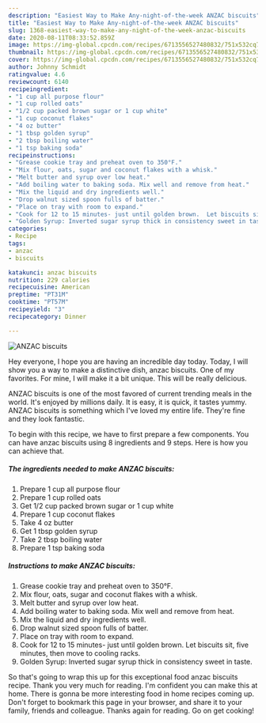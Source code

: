 ```yaml
---
description: "Easiest Way to Make Any-night-of-the-week ANZAC biscuits"
title: "Easiest Way to Make Any-night-of-the-week ANZAC biscuits"
slug: 1368-easiest-way-to-make-any-night-of-the-week-anzac-biscuits
date: 2020-08-11T08:33:52.859Z
image: https://img-global.cpcdn.com/recipes/6713556527480832/751x532cq70/anzac-biscuits-recipe-main-photo.jpg
thumbnail: https://img-global.cpcdn.com/recipes/6713556527480832/751x532cq70/anzac-biscuits-recipe-main-photo.jpg
cover: https://img-global.cpcdn.com/recipes/6713556527480832/751x532cq70/anzac-biscuits-recipe-main-photo.jpg
author: Johnny Schmidt
ratingvalue: 4.6
reviewcount: 6140
recipeingredient:
- "1 cup all purpose flour"
- "1 cup rolled oats"
- "1/2 cup packed brown sugar or 1 cup white"
- "1 cup coconut flakes"
- "4 oz butter"
- "1 tbsp golden syrup"
- "2 tbsp boiling water"
- "1 tsp baking soda"
recipeinstructions:
- "Grease cookie tray and preheat oven to 350°F."
- "Mix flour, oats, sugar and coconut flakes with a whisk."
- "Melt butter and syrup over low heat."
- "Add boiling water to baking soda. Mix well and remove from heat."
- "Mix the liquid and dry ingredients well."
- "Drop walnut sized spoon fulls of batter."
- "Place on tray with room to expand."
- "Cook for 12 to 15 minutes- just until golden brown.  Let biscuits sit, five minutes, then move to cooling racks."
- "Golden Syrup: Inverted sugar syrup thick in consistency sweet in taste."
categories:
- Recipe
tags:
- anzac
- biscuits

katakunci: anzac biscuits 
nutrition: 229 calories
recipecuisine: American
preptime: "PT31M"
cooktime: "PT57M"
recipeyield: "3"
recipecategory: Dinner

---
```



![ANZAC biscuits](https://img-global.cpcdn.com/recipes/6713556527480832/751x532cq70/anzac-biscuits-recipe-main-photo.jpg)

Hey everyone, I hope you are having an incredible day today. Today, I will show you a way to make a distinctive dish, anzac biscuits. One of my favorites. For mine, I will make it a bit unique. This will be really delicious.

ANZAC biscuits is one of the most favored of current trending meals in the world. It's enjoyed by millions daily. It is easy, it is quick, it tastes yummy. ANZAC biscuits is something which I've loved my entire life. They're fine and they look fantastic.




To begin with this recipe, we have to first prepare a few components. You can have anzac biscuits using 8 ingredients and 9 steps. Here is how you can achieve that.

<!--inarticleads1-->

##### The ingredients needed to make ANZAC biscuits:

1. Prepare 1 cup all purpose flour
1. Prepare 1 cup rolled oats
1. Get 1/2 cup packed brown sugar or 1 cup white
1. Prepare 1 cup coconut flakes
1. Take 4 oz butter
1. Get 1 tbsp golden syrup
1. Take 2 tbsp boiling water
1. Prepare 1 tsp baking soda




<!--inarticleads2-->

##### Instructions to make ANZAC biscuits:

1. Grease cookie tray and preheat oven to 350°F.
1. Mix flour, oats, sugar and coconut flakes with a whisk.
1. Melt butter and syrup over low heat.
1. Add boiling water to baking soda. Mix well and remove from heat.
1. Mix the liquid and dry ingredients well.
1. Drop walnut sized spoon fulls of batter.
1. Place on tray with room to expand.
1. Cook for 12 to 15 minutes- just until golden brown.  Let biscuits sit, five minutes, then move to cooling racks.
1. Golden Syrup: Inverted sugar syrup thick in consistency sweet in taste.




So that's going to wrap this up for this exceptional food anzac biscuits recipe. Thank you very much for reading. I'm confident you can make this at home. There is gonna be more interesting food in home recipes coming up. Don't forget to bookmark this page in your browser, and share it to your family, friends and colleague. Thanks again for reading. Go on get cooking!
